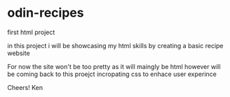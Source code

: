 # odin-recipes
first html project 

in this project i will be showcasing my html skills by creating a basic recipe website 

For now the site won't be too pretty as it will maingly be html however will be coming back to this proejct incropating css to enhace user experince

Cheers! 
Ken

